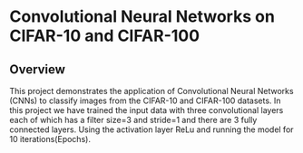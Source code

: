 # Convolutional Neural Networks on CIFAR-10 and CIFAR-100
## Overview
This project demonstrates the application of Convolutional Neural Networks (CNNs) to classify images from the CIFAR-10 and CIFAR-100 datasets.
In this project we have trained the input data with three convolutional layers each of which has a filter size=3 and stride=1 and there are 3 fully connected layers.
Using the activation layer ReLu and running the model for 10 iterations(Epochs).
